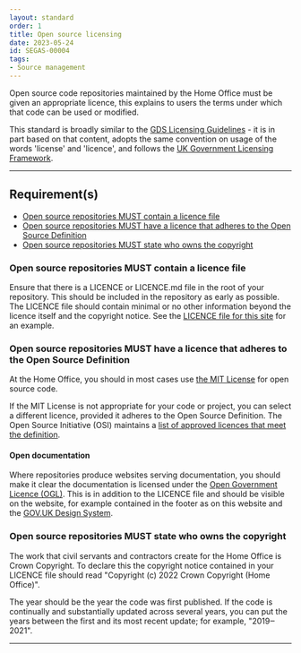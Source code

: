 ```yaml
---
layout: standard
order: 1
title: Open source licensing
date: 2023-05-24
id: SEGAS-00004
tags:
- Source management
---
```


Open source code repositories maintained by the Home Office must be given an appropriate licence, this explains to users the terms under which that code can be used or modified.

This standard is broadly similar to the [GDS Licensing Guidelines](https://gds-way.digital.cabinet-office.gov.uk/manuals/licensing.html) - it is in part based on that content, adopts the same convention on usage of the words 'license' and 'licence', and follows the [UK Government Licensing Framework](https://www.nationalarchives.gov.uk/information-management/re-using-public-sector-information/uk-government-licensing-framework/).

---

## Requirement(s)

- [Open source repositories MUST contain a licence file](#open-source-repositories-must-contain-a-licence-file)
- [Open source repositories MUST have a licence that adheres to the Open Source Definition](#open-source-repositories-must-have-a-licence-that-adheres-to-the-open-source-definition)
- [Open source repositories MUST state who owns the copyright](#open-source-repositories-must-state-who-owns-the-copyright)

### Open source repositories MUST contain a licence file

Ensure that there is a LICENCE or LICENCE.md file in the root of your repository. This should be included in the repository as early as possible. The LICENCE file should contain minimal or no other information beyond the licence itself and the copyright notice. See the [LICENCE file for this site](https://github.com/UKHomeOffice/engineering-guidance-and-standards/blob/main/LICENCE) for an example.

### Open source repositories MUST have a licence that adheres to the Open Source Definition

At the Home Office, you should in most cases use [the MIT License](https://opensource.org/license/mit/) for open source code.

If the MIT License is not appropriate for your code or project, you can select a different licence, provided it adheres to the Open Source Definition. The Open Source Initiative (OSI) maintains a [list of approved licences that meet the definition](https://opensource.org/licenses/).

#### Open documentation

Where repositories produce websites serving documentation, you should make it clear the documentation is licensed under the [Open Government Licence (OGL)](https://www.nationalarchives.gov.uk/doc/open-government-licence/version/3/). This is in addition to the LICENCE file and should be visible on the website, for example contained in the footer as on this website and the [GOV.UK Design System](https://design-system.service.gov.uk/components/footer/).

### Open source repositories MUST state who owns the copyright

The work that civil servants and contractors create for the Home Office is Crown Copyright. To declare this the copyright notice contained in your LICENCE file should read "Copyright (c) 2022 Crown Copyright (Home Office)".

The year should be the year the code was first published. If the code is continually and substantially updated across several years, you can put the years between the first and its most recent update; for example, "2019‒2021".

---
